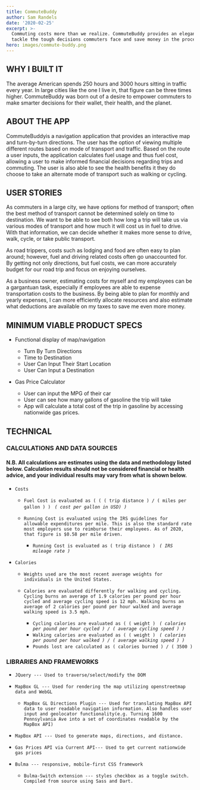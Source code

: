```yaml
---
title: CommuteBuddy
author: Sam Randels
date: '2020-02-25'
excerpt: >-
  Commuting costs more than we realize. CommuteBuddy provides an elegant way to
  tackle the tough decisions commuters face and save money in the process.
hero: images/commute-buddy.png
---
```

## WHY I BUILT IT

The average American spends 250 hours and 3000 hours sitting in traffic every year. In large cities like the one I live in, that figure can be three times higher. CommuteBuddy was born out of a desire to empower commuters to make smarter decisions for their wallet, their health, and the planet.

## ABOUT THE APP

CommuteBuddyis a navigation application that provides an interactive map and turn-by-turn directions. The user has the option of viewing multiple different routes based on mode of transport and traffic. Based on the route a user inputs, the application calculates fuel usage and thus fuel cost, allowing a user to make informed financial decisions regarding trips and commuting. The user is also able to see the health benefits it they do choose to take an alternate mode of transport such as walking or cycling.

## USER STORIES

As commuters in a large city, we have options for method of transport; often the best method of transport cannot be determined solely on time to destination. We want to be able to see both how long a trip will take us via various modes of transport and how much it will cost us in fuel to drive. With that information, we can decide whether it makes more sense to drive, walk, cycle, or take public transport.

As road trippers, costs such as lodging and food are often easy to plan around; however, fuel and driving related costs often go unaccounted for. By getting not only directions, but fuel costs, we can more accurately budget for our road trip and focus on enjoying ourselves.

As a business owner, estimating costs for myself and my employees can be a gargantuan task, especially if employees are able to expense transportation costs to the business. By being able to plan for monthly and yearly expenses, I can more efficiently allocate resources and also estimate what deductions are available on my taxes to save me even more money.

## MINIMUM VIABLE PRODUCT SPECS

* Functional display of map/navigation

  * Turn By Turn Directions
  * Time to Destination
  * User Can Input Their Start Location
  * User Can Input a Destination
* Gas Price Calculator

  * User can input the MPG of their car
  * User can see how many gallons of gasoline the trip will take
  * App will calculate a total cost of the trip in gasoline by accessing nationwide gas prices.

## TECHNICAL

### CALCULATIONS AND DATA SOURCES

#### N.B. All calculations are estimates using the data and methodology listed below. Calculation results should not be considered financial or health advice, and your individual results may vary from what is shown below.

* `Costs`

  * `Fuel Cost is evaluated as ( ( ( trip distance ) / ( miles per gallon ) ) ` *`( cost per gallon in USD) ) `*
  * `Running Cost is evaluated using the IRS guidelines for allowable expenditures per mile. This is also the standard rate most employers use to reimburse their employees. As of 2020, that figure is $0.58 per mile driven.`

    * `Running Cost is evaluated as ( trip distance ) ` *`( IRS mileage rate ) `*
* `Calories`

  * `Weights used are the most recent average weights for individuals in the United States.`
  * `Calories are evaluated differently for walking and cycling. Cycling burns an average of 1.9 calories per pound per hour cycled and average cycling speed is 12 mph. Walking burns an average of 2 calories per pound per hour walked and average walking speed is 3.5 mph.`

    * `Cycling calories are evaluated as ( ( weight ) ` *`( calories per pound per hour cycled ) / ( average cycling speed ) ) `*
    * `Walking calories are evaluated as ( ( weight ) ` *`( calories per pound per hour walked ) / ( average walking speed ) ) `*
    * `Pounds lost are calculated as ( calories burned ) / ( 3500 )`

### LIBRARIES AND FRAMEWORKS

* `JQuery --- Used to traverse/select/modify the DOM`
* `MapBox GL --- Used for rendering the map utilizing openstreetmap data and WebGL`

  * `MapBox GL Directions Plugin --- Used for translating MapBox API data to user readable navigation information. Also handles user input and geolocator functionality(e.g. Turning 1600 Pennsylvania Ave into a set of coordinates readable by the MapBox API)`
* `MapBox API --- Used to generate maps, directions, and distance.`
* `Gas Prices API via Current API--- Used to get current nationwide gas prices`
* `Bulma --- responsive, mobile-first CSS framework`

  * `Bulma-Switch extension --- styles checkbox as a toggle switch. Compiled from source using Sass and Dart.`
